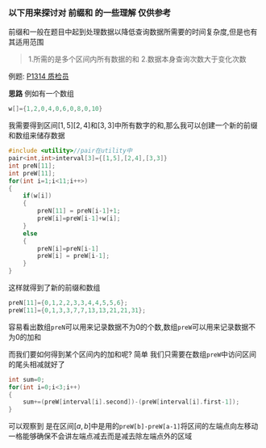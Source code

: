 ### 以下用来探讨对 前缀和 的一些理解 仅供参考

前缀和一般在题目中起到处理数据以降低查询数据所需要的时间复杂度,但是也有其适用范围
>1.所需的是多个区间内所有数据的和
>2.数据本身查询次数大于变化次数

例题:
[P1314 质检员](https://www.luogu.com.cn/problem/P1314)

**思路**
例如有一个数组
```cpp
w[]={1,2,0,4,0,6,0,8,0,10}
```
我需要得到区间$[1,5]$$[2,4]$和$[3,3]$中所有数字的和,那么我可以创建一个新的前缀和数组来储存数据
```cpp
#include <utility>//pair在utility中
pair<int,int>interval[3]={[1,5],[2,4],[3,3]}
int preN[11];
int preW[11];
for(int i=1;i<11;i++>)
{
    if(w[i])
    {
        preN[11] = preN[i-1]+1;
        preW[i]=preW[i-1]+w[i];
    }
    else
    {
        preN[i]=preN[i-1]
        preW[i] = preW[i-1];
    }
}
```
这样就得到了新的前缀和数组
```cpp
preN[11]={0,1,2,2,3,3,4,4,5,5,6};
preW[11]={0,1,3,3,7,7,13,13,21,21,31};
```
容易看出数组```preN```可以用来记录数据不为0的个数,数组```preW```可以用来记录数据不为0的加和

而我们要如何得到某个区间内的加和呢?
简单 我们只需要在数组```preW```中访问区间的尾头相减就好了
```cpp
int sum=0;
for(int i=0;i<3;i++)
{
    sum+=(preW[interval[i].second])-(preW[interval[i].first-1]);
}
```
可以观察到 是在区间$[a,b]$中是用的```preW[b]-preW[a-1]```将区间的左端点向左移动一格能够确保不会讲左端点减去而是减去除左端点外的区域
